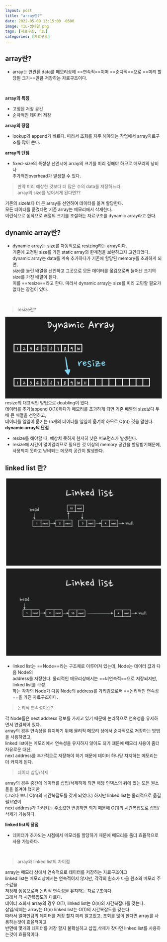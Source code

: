 ```yaml
---
layout: post
title: "array란?"
date: 2022-05-09 13:15:00 -0500
image: TIL-썸네일.png
tags: [자료구조, TIL]
categories: [자료구조]
---
```


## array란?
- array는 연관된 data를 메모리상에 ==연속적==이며 ==순차적==으로 ==미리 할당된 크기==만큼 저장하는 자료구조이다.
<br>

**array의 특징**
- 고정된 저장 공간
- 순차적인 데이터 저장

**array의 장점**
- lookup과 append가 빠르다. 따라서 조회를 자주 해야되는 작업에서 array자료구조를 많이 쓴다.

**array의 단점**
- fixed-size의 특성상 선언시에 array의 크기를 미리 정해야 하므로 메모리의 낭비나 <br>추가적인overhead가 발생할 수 있다.

> 만약 미리 예상한 것보다 더 많은 수의 data를 저장하느라 <br>array의 size를 넘어서게 된다면??

기존의 size보다 더 큰 array를 선언하여 데이터를 옮겨 할당한다. <br> 
모든 데이터를 옮겼다면 기존 array는 메모리에서 삭제한다. <br>
이런식으로 동적으로 배열의 크기를 조절하는 자료구조를 dynamic array라고 한다.

## dynamic array란?
- dynamic array는 size를 자동적으로 resizing하는 array이다. <br>기존에 고정된 size를 가진 static array의 한계점을 보완하고자 고안되었다. <br> dynamic array는 data를 계속 추가하다가 기존에 할당된 memory를 초과하게 되면,<br>size를 늘린 배열을 선언하고 그곳으로 모든 데이터를 옮김으로써 늘어난 크기의 size를 가진 배열이 된다. <br>이를 ==resize==라고 한다. 따라서 dynamic array는 size를 미리 고민할 필요가 없다는 장점이 있다.
<br>

>resize란?

![resize](/images/resize.png)
<br>
resize의 대표적인 방법으로 doubling이 있다. <br> 데이터를 추가(append O(1))하다가 메모리를 초과하게 되면 기존 배열의 size보다 두배 큰 배열을 선언하고,<br> 데이터를 일일이 옮기는 (n개의 데이터를 일일이 옮겨야 하므로 O(n)) 것을 말한다.
<br>
**dynamic array의 단점**
 - resize를 해야할 때, 예상치 못하게 현저히 낮은 퍼포먼스가 발생한다.
 - resize에 시간이 많이걸리므로 필요한 것 이상의 memory 공간을 할당받기때문에,<br>사용되지 못하고 낭비되는 메모리 공간이 발생한다.

## linked list 란?
![linked list](/images/linked-list.png)
- linked list는 ==Node==라는 구조체로 이루어져 있는데, Node는 데이터 값과 다음 Node의<br>address를 저장한다. 물리적인 메모리상에서는 ==비연속적==으로 저장되지만, linked list를 구성<br>하는 각각의 Node가 다음 Node의 address를 가리킴으로써 ==논리적인 연속성==을 가진 자료구조이다.

> 논리적 연속성이란?

각 Node들은 next address 정보를 가지고 있기 때문에 논리적으로 연속성을 유지하면서 연결되어 있다.<br>array의 경우 연속성을 유지하기 위해 물리적 메모리 상에서 순차적으로 저장하는 방법을 사용하였고,<br> linked list에는 메모리에서 연속성을 유지하지 않아도 되기 떄문에 메모리 사용이 좀더 자유로운 대신, <br>next address를 추가적으로 저장해야 하기 때문에 데이터 하나당 차지하는 메모리는 더 커지게 된다.

> 데이터 삽입/삭제

array의 경우 중간에 데이터를 삽입/삭제하게 되면 해당 인덱스의 뒤에 있는 모든 원소들을 옮겨야 했지만<br>(그러다 보니 O(n)의 시간복잡도를 갖게 되었다.) 하지만 linked list는 물리적으로 옮길 필요없이<br>next address가 가리키는 주소값만 변경하면 되기 때문에 O(1)의 시간복잡도로 삽입/삭제가 가능하다.

**linked list의 장점**
- 데이터가 추가되는 시점에서 메모리를 할당하기 때문에 메모리를 좀더 효율적으로 사용 가능하다.
<br>

> array와 linked list의 차이점

array는 메모리 상에서 연속적으로 데이터를 저장하는 자료구조이고<br>linked list는 메모리상에서는 연속적이지 않지만, 각각의 원소가 다음 원소의 메모리 주소값을<br>저장해 놓음으로써 논리적 연속성을 유지하는 자료구조이다.
<br>
그래서 각 시간복잡도가 다르다. 
<br>
데이터 조회시 array의 경우 O(1), linked list는 O(n)의 시간복잡다를 갖는다.<br>삽입/삭제는 array는 O(n) linked list는 O(1)의 시간복잡도를 갖는다.
<br>
따라서 얼마만큼의 데이터를 저장 할지 미리 알고있고, 조회를 많이 한다면 array를 사용하는것이 효율적이고<br>반면에 몇개의 데이터를 저장 할지 불확실하고 삽입,삭제가 잦다면 linked list를 사용하는것이 효율적이다.
